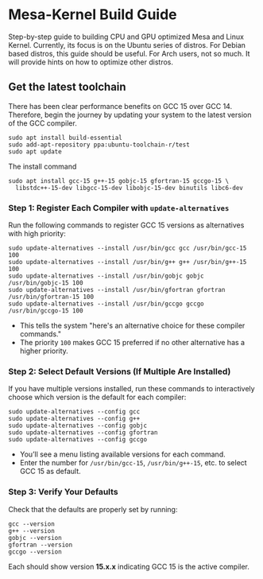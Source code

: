 # Mesa-Kernel Build Guide
Step-by-step guide to building CPU and GPU optimized Mesa and Linux Kernel. Currently, its focus is on the Ubuntu series of distros. For Debian based distros, this guide should be useful. For Arch users, not so much. It will provide hints on how to optimize other distros.

## Get the latest toolchain

There has been clear performance benefits on GCC 15 over GCC 14. Therefore, begin the journey by updating your system to the latest version of the GCC compiler.

```
sudo apt install build-essential
sudo add-apt-repository ppa:ubuntu-toolchain-r/test
sudo apt update
```

The install command

```
sudo apt install gcc-15 g++-15 gobjc-15 gfortran-15 gccgo-15 \
  libstdc++-15-dev libgcc-15-dev libobjc-15-dev binutils libc6-dev
```



### Step 1: Register Each Compiler with `update-alternatives`

Run the following commands to register GCC 15 versions as alternatives with high priority:

```
sudo update-alternatives --install /usr/bin/gcc gcc /usr/bin/gcc-15 100
sudo update-alternatives --install /usr/bin/g++ g++ /usr/bin/g++-15 100
sudo update-alternatives --install /usr/bin/gobjc gobjc /usr/bin/gobjc-15 100
sudo update-alternatives --install /usr/bin/gfortran gfortran /usr/bin/gfortran-15 100
sudo update-alternatives --install /usr/bin/gccgo gccgo /usr/bin/gccgo-15 100
```

- This tells the system "here's an alternative choice for these compiler commands."
- The priority `100` makes GCC 15 preferred if no other alternative has a higher priority.

### Step 2: Select Default Versions (If Multiple Are Installed)

If you have multiple versions installed, run these commands to interactively choose which version is the default for each compiler:

```
sudo update-alternatives --config gcc
sudo update-alternatives --config g++
sudo update-alternatives --config gobjc
sudo update-alternatives --config gfortran
sudo update-alternatives --config gccgo
```

- You’ll see a menu listing available versions for each command.
- Enter the number for `/usr/bin/gcc-15`, `/usr/bin/g++-15`, etc. to select GCC 15 as default.

### Step 3: Verify Your Defaults

Check that the defaults are properly set by running:

```
gcc --version
g++ --version
gobjc --version
gfortran --version
gccgo --version
```

Each should show version **15.x.x** indicating GCC 15 is the active compiler.


